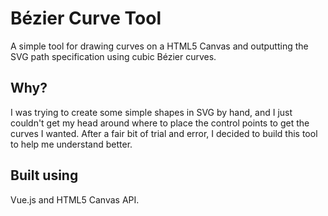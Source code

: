 # Bézier Curve Tool

A simple tool for drawing curves on a HTML5 Canvas and outputting the SVG path specification using cubic Bézier curves.

## Why?

I was trying to create some simple shapes in SVG by hand, and I just couldn't get my head around where to place the control points to get the curves I wanted. After a fair bit of trial and error, I decided to build this tool to help me understand better.

## Built using

Vue.js and HTML5 Canvas API.